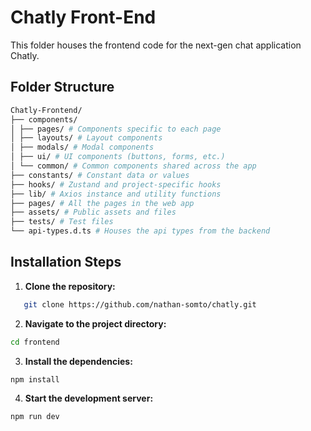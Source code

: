 # Chatly Front-End

This folder houses the frontend code for the next-gen chat application Chatly.

## Folder Structure

```bash
Chatly-Frontend/
├── components/
│ ├── pages/ # Components specific to each page
│ ├── layouts/ # Layout components
│ ├── modals/ # Modal components
│ ├── ui/ # UI components (buttons, forms, etc.)
│ └── common/ # Common components shared across the app
├── constants/ # Constant data or values
├── hooks/ # Zustand and project-specific hooks
├── lib/ # Axios instance and utility functions
├── pages/ # All the pages in the web app
├── assets/ # Public assets and files
├── tests/ # Test files
└── api-types.d.ts # Houses the api types from the backend
```

## Installation Steps

1. **Clone the repository:**
```bash
   git clone https://github.com/nathan-somto/chatly.git
```
2. **Navigate to the project directory:**
```bash
cd frontend
```
3. **Install the dependencies:**
```bash
npm install
```
4. **Start the development server:**
```bash
npm run dev
```